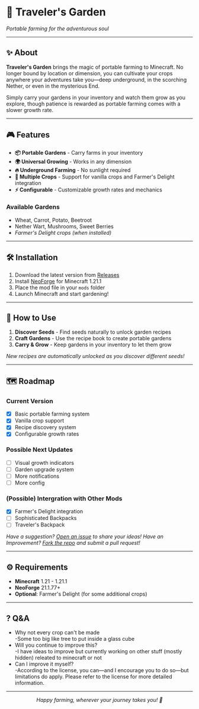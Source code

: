 # 🌱 Traveler's Garden

*Portable farming for the adventurous soul*

---

## ✨ About

**Traveler's Garden** brings the magic of portable farming to Minecraft. No longer bound by location or dimension, you can cultivate your crops anywhere your adventures take you—deep underground, in the scorching Nether, or even in the mysterious End.

Simply carry your gardens in your inventory and watch them grow as you explore, though patience is rewarded as portable farming comes with a slower growth rate.

---

## 🎮 Features

- **📦 Portable Gardens** - Carry farms in your inventory
- **🌍 Universal Growing** - Works in any dimension  
- **🔥 Underground Farming** - No sunlight required
- **🍃 Multiple Crops** - Support for vanilla crops and Farmer's Delight integration
- **⚡ Configurable** - Customizable growth rates and mechanics

### Available Gardens
- Wheat, Carrot, Potato, Beetroot
- Nether Wart, Mushrooms, Sweet Berries  
- *Farmer's Delight crops (when installed)*

---

## 🛠️ Installation

1. Download the latest version from [Releases](../../releases)
2. Install [NeoForge](https://neoforged.net/) for Minecraft 1.21.1
3. Place the mod file in your `mods` folder
4. Launch Minecraft and start gardening!

---

## 📖 How to Use

1. **Discover Seeds** - Find seeds naturally to unlock garden recipes
2. **Craft Gardens** - Use the recipe book to create portable gardens
3. **Carry & Grow** - Keep gardens in your inventory to let them grow

*New recipes are automatically unlocked as you discover different seeds!*

---

## 🗺️ Roadmap

### Current Version
- [x] Basic portable farming system
- [x] Vanilla crop support
- [x] Recipe discovery system
- [x] Configurable growth rates

### Possible Next Updates
- [ ] Visual growth indicators
- [ ] Garden upgrade system
- [ ] More notifications
- [ ] More config

### (Possible) Intergration with Other Mods
- [x] Farmer's Delight integration
- [ ] Sophisticated Backpacks
- [ ] Traveler's Backpack

*Have a suggestion? [Open an issue](../../issues) to share your ideas!*
*Have an Improvement? [Fork the repo](https://github.com/EtkaPerry/Travelers-Garden) and submit a pull request!*

---

## ⚙️ Requirements

- **Minecraft** 1.21 - 1.21.1
- **NeoForge** 21.1.77+
- **Optional**: Farmer's Delight (for some additional crops)

---

## ? Q&A

+ Why not every crop can't be made  
-Some too big like tree to put inside a glass cube  
+ Will you continue to improve this?  
-I have ideas to improve but currently working on other stuff (mostly hidden) releated to minecraft or not  
+ Can I improve it myself?  
-According to the license, you can—and I encourage you to do so—but limitations do apply. Please refer to the license for more detailed information.

---

<div align="center">

*Happy farming, wherever your journey takes you! 🌾*

</div>

